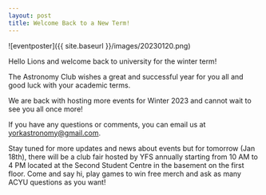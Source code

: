 ```yaml
---
layout: post
title: Welcome Back to a New Term!
---
```


![eventposter]({{ site.baseurl }}/images/20230120.png)


Hello Lions and welcome back to university for the winter term!


The Astronomy Club wishes a great and successful year for you all and good luck with your academic terms.


We are back with hosting more events for Winter 2023 and cannot wait to see you all once more! 

If you have any questions or comments, you can email us at yorkastronomy@gmail.com.


Stay  tuned for more updates and news about events but for tomorrow (Jan 18th), there  will be a club fair hosted by YFS annually starting from 10 AM to 4 PM  located at the Second Student Centre in the basement on the first floor.  Come and say hi, play games to win free merch and ask as many ACYU  questions as you want!
